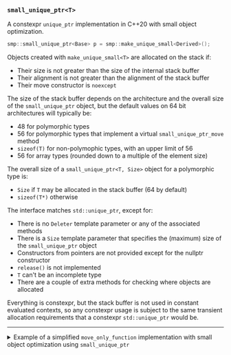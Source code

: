 
### `small_unique_ptr<T>`

A constexpr `unique_ptr` implementation in C++20 with small object optimization.

```cpp
smp::small_unique_ptr<Base> p = smp::make_unique_small<Derived>();
```

Objects created with `make_unique_small<T>` are allocated on the stack if:

 - Their size is not greater than the size of the internal stack buffer
 - Their alignment is not greater than the alignment of the stack buffer
 - Their move constructor is `noexcept`

The size of the stack buffer depends on the architecture and the overall size of the
`small_unique_ptr` object, but the default values on 64 bit architectures will typically be:

 - 48 for polymorphic types
 - 56 for polymorphic types that implement a virtual `small_unique_ptr_move` method
 - `sizeof(T)` for non-polymophic types, with an upper limit of 56
 - 56 for array types (rounded down to a multiple of the element size)

The overall size of a `small_unique_ptr<T, Size>` object for a polymorphic type is:

 - `Size` if `T` may be allocated in the stack buffer (64 by default)
 - `sizeof(T*)` otherwise

The interface matches `std::unique_ptr`, except for:

 - There is no `Deleter` template parameter or any of the associated methods
 - There is a `Size` template parameter that specifies the (maximum) size of the `small_unique_ptr` object
 - Constructors from pointers are not provided except for the nullptr constructor
 - `release()` is not implemented
 - `T` can't be an incomplete type
 - There are a couple of extra methods for checking where objects are allocated

Everything is constexpr, but the stack buffer is not used in constant evaluated contexts,
so any constexpr usage is subject to the same transient allocation requirements that a constexpr
`std::unique_ptr` would be.

--------------------------------------------------------------------------------------------------

<details>
<summary>
Example of a simplified <code>move_only_function</code> implementation with small object
optimization using <code>small_unique_ptr</code>
</summary>

```cpp
template<typename...>
class move_only_function;

template<typename Ret, typename... Args>
class move_only_function<Ret(Args...)>
{
public:
    constexpr move_only_function() noexcept = default;
    constexpr move_only_function(std::nullptr_t) noexcept {}

    template<typename F>
    requires(!std::is_same_v<F, move_only_function> && std::is_invocable_r_v<Ret, F&, Args...>)
    constexpr move_only_function(F f) noexcept(noexcept(smp::make_unique_small<Impl<F>>(std::move(f)))) :
        fptr_(smp::make_unique_small<Impl<F>>(std::move(f)))
    {}

    template<typename F>
    requires(!std::is_same_v<F, move_only_function> && std::is_invocable_r_v<Ret, F&, Args...>)
    constexpr move_only_function& operator=(F f) noexcept(noexcept(smp::make_unique_small<Impl<F>>(std::move(f))))
    {
        fptr_ = smp::make_unique_small<Impl<F>>(std::move(f));
        return *this;
    }

    constexpr move_only_function(move_only_function&&)            = default;
    constexpr move_only_function& operator=(move_only_function&&) = default;

    constexpr Ret operator()(Args... args) const
    {
        return fptr_->invoke(std::forward<Args>(args)...);
    }

    constexpr void swap(move_only_function& other) noexcept
    {
        fptr_.swap(other.fptr_);
    }

    constexpr explicit operator bool() const noexcept { return static_cast<bool>(fptr_); }

private:
    struct ImplBase
    {
        constexpr virtual Ret invoke(Args...) = 0;
        constexpr virtual void small_unique_ptr_move(void* dst) noexcept = 0;
        constexpr virtual ~ImplBase() = default;
    };

    template<typename Callable>
    struct Impl : public ImplBase
    {
        constexpr Impl(Callable func) noexcept(std::is_nothrow_move_constructible_v<Callable>) :
            func_(std::move(func))
        {}

        constexpr void small_unique_ptr_move(void* dst) noexcept override
        {
            std::construct_at(static_cast<Impl*>(dst), std::move(*this));
        }

        constexpr Ret invoke(Args... args) override
        {
            return std::invoke(func_, std::forward<Args>(args)...);
        }

        Callable func_;
    };

    smp::small_unique_ptr<ImplBase> fptr_ = nullptr;
};
```
</details>
